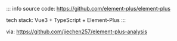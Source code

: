 ::: info
source code: https://github.com/element-plus/element-plus

tech stack: Vue3 + TypeScript + Element-Plus
:::

via: https://github.com/jiechen257/element-plus-analysis
